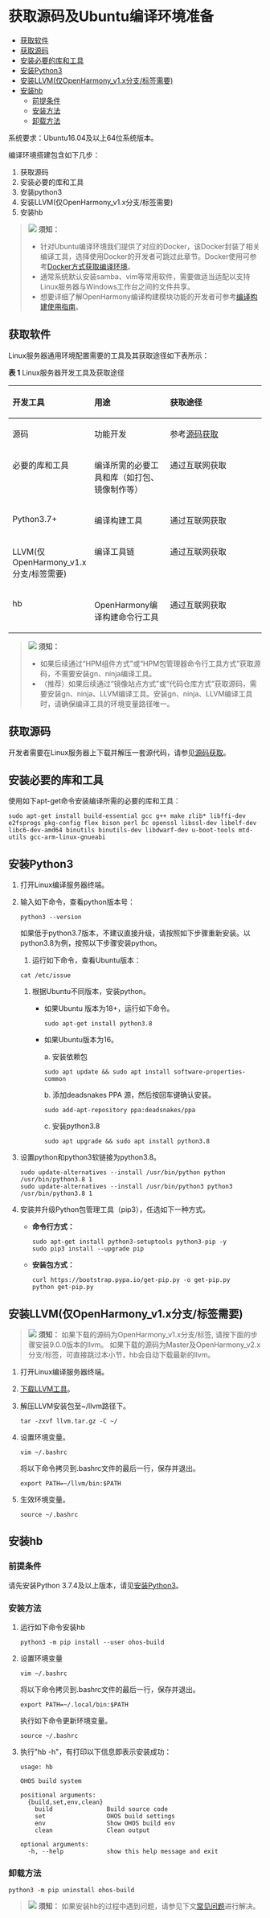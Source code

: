 # 获取源码及Ubuntu编译环境准备<a name="ZH-CN_TOPIC_0000001174350605"></a>

-   [获取软件](#section1897711811517)
-   [获取源码](#section1545225464016)
-   [安装必要的库和工具](#section108201740181219)
-   [安装Python3](#section1238412211211)
-   [安装LLVM\(仅OpenHarmony\_v1.x分支/标签需要\)](#section12202192215415)
-   [安装hb](#section15794154618411)
    -   [前提条件](#section1083283711515)
    -   [安装方法](#section11518484814)
    -   [卸载方法](#section3512551574)


系统要求：Ubuntu16.04及以上64位系统版本。

编译环境搭建包含如下几步：

1.  获取源码
2.  安装必要的库和工具
3.  安装python3
4.  安装LLVM\(仅OpenHarmony\_v1.x分支/标签需要\)
5.  安装hb

>![](../public_sys-resources/icon-notice.gif) **须知：** 
>-   针对Ubuntu编译环境我们提供了对应的Docker，该Docker封装了相关编译工具，选择使用Docker的开发者可跳过此章节。Docker使用可参考[Docker方式获取编译环境](../get-code/gettools-acquire.md#section107932281315)。
>-   通常系统默认安装samba、vim等常用软件，需要做适当适配以支持Linux服务器与Windows工作台之间的文件共享。
>-   想要详细了解OpenHarmony编译构建模块功能的开发者可参考[编译构建使用指南](../subsystems/subsys-build-mini-lite.md)。

## 获取软件<a name="section1897711811517"></a>

Linux服务器通用环境配置需要的工具及其获取途径如下表所示：

**表 1**  Linux服务器开发工具及获取途径

<a name="table6299192712513"></a>
<table><thead align="left"><tr id="row122993276512"><th class="cellrowborder" valign="top" width="25.779999999999998%" id="mcps1.2.4.1.1"><p id="p1829914271858"><a name="p1829914271858"></a><a name="p1829914271858"></a>开发工具</p>
</th>
<th class="cellrowborder" valign="top" width="30.819999999999997%" id="mcps1.2.4.1.2"><p id="p429918274517"><a name="p429918274517"></a><a name="p429918274517"></a>用途</p>
</th>
<th class="cellrowborder" valign="top" width="43.4%" id="mcps1.2.4.1.3"><p id="p12997271757"><a name="p12997271757"></a><a name="p12997271757"></a>获取途径</p>
</th>
</tr>
</thead>
<tbody><tr id="row45863354112"><td class="cellrowborder" valign="top" width="25.779999999999998%" headers="mcps1.2.4.1.1 "><p id="p3587173513117"><a name="p3587173513117"></a><a name="p3587173513117"></a>源码</p>
</td>
<td class="cellrowborder" valign="top" width="30.819999999999997%" headers="mcps1.2.4.1.2 "><p id="p258713581118"><a name="p258713581118"></a><a name="p258713581118"></a>功能开发</p>
</td>
<td class="cellrowborder" valign="top" width="43.4%" headers="mcps1.2.4.1.3 "><p id="p16587835171114"><a name="p16587835171114"></a><a name="p16587835171114"></a>参考<a href="../get-code/sourcecode-acquire.md">源码获取</a></p>
</td>
</tr>
<tr id="row020505735919"><td class="cellrowborder" valign="top" width="25.779999999999998%" headers="mcps1.2.4.1.1 "><p id="p1220513576596"><a name="p1220513576596"></a><a name="p1220513576596"></a>必要的库和工具</p>
</td>
<td class="cellrowborder" valign="top" width="30.819999999999997%" headers="mcps1.2.4.1.2 "><p id="p2206157145919"><a name="p2206157145919"></a><a name="p2206157145919"></a>编译所需的必要工具和库（如打包、镜像制作等）</p>
</td>
<td class="cellrowborder" valign="top" width="43.4%" headers="mcps1.2.4.1.3 "><p id="p920675719597"><a name="p920675719597"></a><a name="p920675719597"></a>通过互联网获取</p>
</td>
</tr>
<tr id="row430016273514"><td class="cellrowborder" valign="top" width="25.779999999999998%" headers="mcps1.2.4.1.1 "><p id="p330015271158"><a name="p330015271158"></a><a name="p330015271158"></a>Python3.7+</p>
</td>
<td class="cellrowborder" valign="top" width="30.819999999999997%" headers="mcps1.2.4.1.2 "><p id="p43003270510"><a name="p43003270510"></a><a name="p43003270510"></a>编译构建工具</p>
</td>
<td class="cellrowborder" valign="top" width="43.4%" headers="mcps1.2.4.1.3 "><p id="p34760459518"><a name="p34760459518"></a><a name="p34760459518"></a>通过互联网获取</p>
</td>
</tr>
<tr id="row7531362055"><td class="cellrowborder" valign="top" width="25.779999999999998%" headers="mcps1.2.4.1.1 "><p id="p1467122152710"><a name="p1467122152710"></a><a name="p1467122152710"></a>LLVM(仅OpenHarmony_v1.x分支/标签需要)</p>
</td>
<td class="cellrowborder" valign="top" width="30.819999999999997%" headers="mcps1.2.4.1.2 "><p id="p1739432372718"><a name="p1739432372718"></a><a name="p1739432372718"></a>编译工具链</p>
</td>
<td class="cellrowborder" valign="top" width="43.4%" headers="mcps1.2.4.1.3 "><p id="p59711534202610"><a name="p59711534202610"></a><a name="p59711534202610"></a>通过互联网获取</p>
</td>
</tr>
<tr id="row1644079184919"><td class="cellrowborder" valign="top" width="25.779999999999998%" headers="mcps1.2.4.1.1 "><p id="p744115914493"><a name="p744115914493"></a><a name="p744115914493"></a>hb</p>
</td>
<td class="cellrowborder" valign="top" width="30.819999999999997%" headers="mcps1.2.4.1.2 "><p id="p1244114913492"><a name="p1244114913492"></a><a name="p1244114913492"></a><span id="text565372520148"><a name="text565372520148"></a><a name="text565372520148"></a>OpenHarmony</span>编译构建命令行工具</p>
</td>
<td class="cellrowborder" valign="top" width="43.4%" headers="mcps1.2.4.1.3 "><p id="p1463918124619"><a name="p1463918124619"></a><a name="p1463918124619"></a>通过互联网获取</p>
</td>
</tr>
</tbody>
</table>

>![](../public_sys-resources/icon-notice.gif) **须知：** 
>-   如果后续通过“HPM组件方式”或“HPM包管理器命令行工具方式”获取源码，不需要安装gn、ninja编译工具。
>-   （推荐）如果后续通过“镜像站点方式”或“代码仓库方式”获取源码，需要安装gn、ninja、LLVM编译工具。安装gn、ninja、LLVM编译工具时，请确保编译工具的环境变量路径唯一。

## 获取源码<a name="section1545225464016"></a>

开发者需要在Linux服务器上下载并解压一套源代码，请参见[源码获取](../get-code/sourcecode-acquire.md)。

## 安装必要的库和工具<a name="section108201740181219"></a>

使用如下apt-get命令安装编译所需的必要的库和工具：

```
sudo apt-get install build-essential gcc g++ make zlib* libffi-dev e2fsprogs pkg-config flex bison perl bc openssl libssl-dev libelf-dev libc6-dev-amd64 binutils binutils-dev libdwarf-dev u-boot-tools mtd-utils gcc-arm-linux-gnueabi
```

## 安装Python3<a name="section1238412211211"></a>

1.  打开Linux编译服务器终端。
2.  输入如下命令，查看python版本号：

    ```
    python3 --version
    ```

    如果低于python3.7版本，不建议直接升级，请按照如下步骤重新安装。以python3.8为例，按照以下步骤安装python。

    1.  运行如下命令，查看Ubuntu版本：

    ```
    cat /etc/issue
    ```

    1.  根据Ubuntu不同版本，安装python。
        -   如果Ubuntu 版本为18+，运行如下命令。

            ```
            sudo apt-get install python3.8
            ```

        -   如果Ubuntu版本为16。

            a. 安装依赖包

            ```
            sudo apt update && sudo apt install software-properties-common
            ```

            b. 添加deadsnakes PPA 源，然后按回车键确认安装。

            ```
            sudo add-apt-repository ppa:deadsnakes/ppa
            ```

            c. 安装python3.8

            ```
            sudo apt upgrade && sudo apt install python3.8
            ```


3.  设置python和python3软链接为python3.8。

    ```
    sudo update-alternatives --install /usr/bin/python python /usr/bin/python3.8 1
    sudo update-alternatives --install /usr/bin/python3 python3 /usr/bin/python3.8 1
    ```

4.  安装并升级Python包管理工具（pip3），任选如下一种方式。
    -   **命令行方式：**

        ```
        sudo apt-get install python3-setuptools python3-pip -y
        sudo pip3 install --upgrade pip
        ```

    -   **安装包方式：**

        ```
        curl https://bootstrap.pypa.io/get-pip.py -o get-pip.py
        python get-pip.py
        ```



## 安装LLVM\(仅OpenHarmony\_v1.x分支/标签需要\)<a name="section12202192215415"></a>

>![](../public_sys-resources/icon-notice.gif) **须知：** 
>如果下载的源码为OpenHarmony\_v1.x分支/标签, 请按下面的步骤安装9.0.0版本的llvm。
>如果下载的源码为Master及OpenHarmony\_v2.x分支/标签，可直接跳过本小节，hb会自动下载最新的llvm。

1.  打开Linux编译服务器终端。
2.  [下载LLVM工具](https://repo.huaweicloud.com/harmonyos/compiler/clang/9.0.0-36191/linux/llvm-linux-9.0.0-36191.tar)。
3.  解压LLVM安装包至\~/llvm路径下。

    ```
    tar -zxvf llvm.tar.gz -C ~/
    ```

4.  设置环境变量。

    ```
    vim ~/.bashrc
    ```

    将以下命令拷贝到.bashrc文件的最后一行，保存并退出。

    ```
    export PATH=~/llvm/bin:$PATH
    ```

5.  生效环境变量。

    ```
    source ~/.bashrc
    ```


## 安装hb<a name="section15794154618411"></a>

### 前提条件<a name="section1083283711515"></a>

请先安装Python 3.7.4及以上版本，请见[安装Python3](#section1238412211211)。

### 安装方法<a name="section11518484814"></a>

1.  运行如下命令安装hb

    ```
    python3 -m pip install --user ohos-build
    ```

2.  设置环境变量

    ```
    vim ~/.bashrc
    ```

    将以下命令拷贝到.bashrc文件的最后一行，保存并退出。

    ```
    export PATH=~/.local/bin:$PATH
    ```

    执行如下命令更新环境变量。

    ```
    source ~/.bashrc
    ```

3.  执行"hb -h"，有打印以下信息即表示安装成功：

    ```
    usage: hb
    
    OHOS build system
    
    positional arguments:
      {build,set,env,clean}
        build               Build source code
        set                 OHOS build settings
        env                 Show OHOS build env
        clean               Clean output
    
    optional arguments:
      -h, --help            show this help message and exit
    ```


### 卸载方法<a name="section3512551574"></a>

```
python3 -m pip uninstall ohos-build
```

>![](../public_sys-resources/icon-notice.gif) **须知：** 
>如果安装hb的过程中遇到问题，请参见下文[常见问题](quickstart-lite-env-setup-faqs.md)进行解决。


